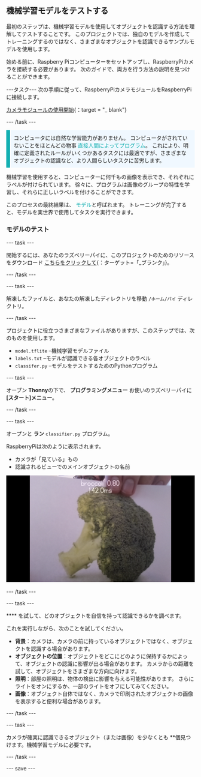 ## 機械学習モデルをテストする

最初のステップは、機械学習モデルを使用してオブジェクトを認識する方法を理解してテストすることです。 このプロジェクトでは、独自のモデルを作成してトレーニングするのではなく、さまざまなオブジェクトを認識できるサンプルモデルを使用します。

始める前に、Raspberry Piコンピューターをセットアップし、RaspberryPiカメラを接続する必要があります。 次のガイドで、両方を行う方法の説明を見つけることができます。

---タスク--- 次の手順に従って、RaspberryPiカメラモジュールをRaspberryPiに接続します。

[カメラモジュールの使用開始](https://projects.raspberrypi.org/en/projects/getting-started-with-picamera){：target = "_ blank"}

--- /task ---

<p style="border-left: solid; border-width:10px; border-color: #0faeb0; background-color: aliceblue; padding: 10px;">
コンピュータには自然な学習能力がありません。 コンピュータがされていないことをほとんどの物事 <span style="color: #0faeb0">直接人間によってプログラム</span>。 これにより、明確に定義されたルールがいくつかあるタスクには最適ですが、さまざまなオブジェクトの認識など、より人間らしいタスクに苦労します。

機械学習を使用すると、コンピューターに何千もの画像を表示でき、それぞれにラベルが付けられています。 徐々に、プログラムは画像のグループの特性を学習し、それらに正しいラベルを付けることができます。

このプロセスの最終結果は、 <span style="color: #0faeb0">モデル</span>と呼ばれます。 トレーニングが完了すると、モデルを実世界で使用してタスクを実行できます。 
</p>

### モデルのテスト

--- task ---

 開始するには、あなたのラズベリーパイに、このプロジェクトのためのリソースをダウンロード [こちらをクリックして](http://rpf.io/p/en/robot-face-go){：ターゲット=「_ブランク」}。

 --- /task ---

 --- task ---

 解凍したファイルと、あなたの解凍したディレクトリを移動 `/ホーム/パイ` ディレクトリ。

 --- /task ---

 プロジェクトに役立つさまざまなファイルがありますが、このステップでは、次のものを使用します。

 - `model.tflite` –機械学習モデルファイル
 - `labels.txt` –モデルが認識できる各オブジェクトのラベル
 - `classifer.py` –モデルをテストするためのPythonプログラム

--- task ---

オープン **Thonny**の下で、 **プログラミングメニュー** お使いのラズベリーパイに **[スタート]メニュー**。

 --- /task ---

--- task ---

オープンと **ラン** `classifier.py` プログラム。

RaspberryPiは次のように表示されます。
+ カメラが「見ている」もの
+ 認識されるビューでのメインオブジェクトの名前

 ![実行中のレコグナイザープロジェクトの画像。](images/classifier.png)

--- /task ---

--- task ---

 **** を試して、どのオブジェクトを自信を持って認識できるかを調べます。

 これを実行しながら、次のことを試してください。
   - **背景**：カメラは、カメラの前に持っているオブジェクトではなく、オブジェクトを認識する場合があります。
   - **オブジェクトの位置**：オブジェクトをどこにどのように保持するかによって、オブジェクトの認識に影響が出る場合があります。 カメラからの距離を試して、オブジェクトをさまざまな方向に向けます。
   - **照明**：部屋の照明は、物体の検出に影響を与える可能性があります。 さらにライトをオンにするか、一部のライトをオフにしてみてください。
   - **画像**：オブジェクト自体ではなく、カメラで印刷されたオブジェクトの画像を表示すると便利な場合があります。

--- /task ---

--- task ---

カメラが確実に認識できるオブジェクト（または画像）を少なくとも</strong> **個見つけます。機械学習モデルに必要です。</p>

--- /task ---

--- save ---
